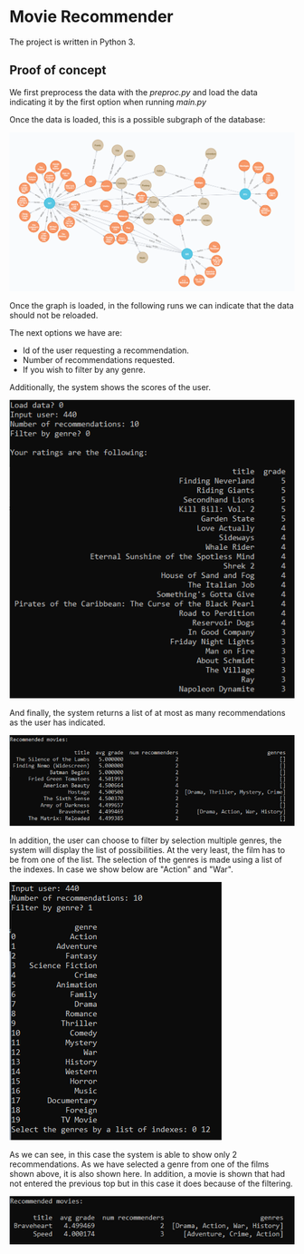 # Movie Recommender

The project is written in Python 3.

## Proof of concept

We first preprocess the data with the *preproc.py* and load the data indicating it by the first option when running *main.py*

Once the data is loaded, this is a possible subgraph of the database:

![alt text](https://github.com/tonibofarull/MovieRecommender/blob/master/images/subgraph.png)

Once the graph is loaded, in the following runs we can indicate that the data should not be reloaded.

The next options we have are:

* Id of the user requesting a recommendation.
* Number of recommendations requested.
* If you wish to filter by any genre.

Additionally, the system shows the scores of the user.

![alt text](https://github.com/tonibofarull/MovieRecommender/blob/master/images/out1.png)

And finally, the system returns a list of at most as many recommendations as the user has indicated.

![alt text](https://github.com/tonibofarull/MovieRecommender/blob/master/images/out2.png)

In addition, the user can choose to filter by selection multiple genres, the system will display the list of possibilities. At the very least, the film has to be from one of the list. The selection of the genres is made using a list of the indexes. In case we show below are "Action" and "War".

![alt text](https://github.com/tonibofarull/MovieRecommender/blob/master/images/out3.png)

As we can see, in this case the system is able to show only 2 recommendations. As we have selected a genre from one of the films shown above, it is also shown here. In addition, a movie is shown that had not entered the previous top but in this case it does because of the filtering.

![alt text](https://github.com/tonibofarull/MovieRecommender/blob/master/images/out4.png)
